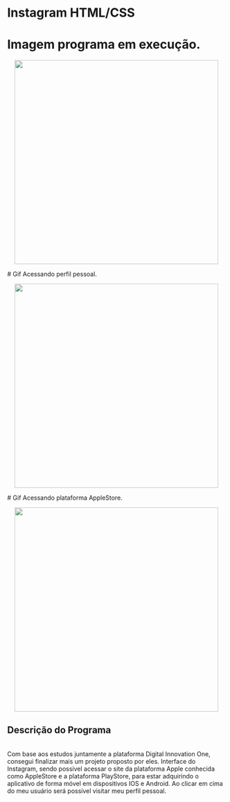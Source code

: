# Instagram HTML/CSS

# Imagem programa em execução.
<p align="center">
    <img width="470" src="https://user-images.githubusercontent.com/99514519/175823235-7923b618-dcc9-43d1-99db-59f1e50be7b8.PNG" >  
    </p>
# Gif Acessando perfil pessoal.
<p align="center">
    <img width="470" src="https://user-images.githubusercontent.com/99514519/175823348-524d7238-7531-4e38-b641-0a3dbbdf85a0.gif">    
</p>
# Gif Acessando plataforma AppleStore.
<p align="center">
    <img width="470" src=https://user-images.githubusercontent.com/99514519/175823493-ffd2c716-0047-42de-8cef-ff49f38c1733.gif
         </p>

## Descrição do Programa
<br>Com base aos estudos juntamente a plataforma Digital Innovation One, consegui finalizar mais um projeto proposto por eles.
Interface do Instagram, sendo possível acessar o site da plataforma Apple conhecida como AppleStore e a plataforma PlayStore, para estar adquirindo o aplicativo de forma móvel em dispositivos IOS e Android.
Ao clicar em cima do meu usuário será possível visitar meu perfil pessoal. </br>


